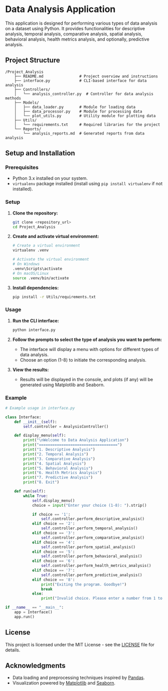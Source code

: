# Data Analysis Application

This application is designed for performing various types of data analysis on a dataset using Python. It provides functionalities for descriptive analysis, temporal analysis, comparative analysis, spatial analysis, behavioral analysis, health metrics analysis, and optionally, predictive analysis.

## Project Structure

```
/Project_Analysis
    ├── README.md                # Project overview and instructions
    ├── interface.py             # CLI-based interface for data analysis
    ├── Controllers/
    │   └── analysis_controller.py  # Controller for data analysis methods
    ├── Models/
    │   ├── data_loader.py       # Module for loading data
    │   ├── data_processor.py    # Module for processing data
    │   └── plot_utils.py        # Utility module for plotting data
    ├── Utils/
    │   └── requirements.txt     # Required libraries for the project
    └── Reports/
        └── analysis_reports.md  # Generated reports from data analysis
```

## Setup and Installation

### Prerequisites

- Python 3.x installed on your system.
- `virtualenv` package installed (install using `pip install virtualenv` if not installed).

### Setup

1. **Clone the repository:**

   ```bash
   git clone <repository_url>
   cd Project_Analysis
   ```

2. **Create and activate virtual environment:**

   ```bash
   # Create a virtual environment
   virtualenv .venv

   # Activate the virtual environment
   # On Windows
   .venv\Scripts\activate
   # On macOS/Linux
   source .venv/bin/activate
   ```

3. **Install dependencies:**

   ```bash
   pip install -r Utils/requirements.txt
   ```

### Usage

1. **Run the CLI interface:**

   ```bash
   python interface.py
   ```

2. **Follow the prompts to select the type of analysis you want to perform:**

   - The interface will display a menu with options for different types of data analysis.
   - Choose an option (1-8) to initiate the corresponding analysis.

3. **View the results:**

   - Results will be displayed in the console, and plots (if any) will be generated using Matplotlib and Seaborn.

### Example

```python
# Example usage in interface.py

class Interface:
    def __init__(self):
        self.controller = AnalysisController()

    def display_menu(self):
        print("\nWelcome to Data Analysis Application")
        print("===================================")
        print("1. Descriptive Analysis")
        print("2. Temporal Analysis")
        print("3. Comparative Analysis")
        print("4. Spatial Analysis")
        print("5. Behavioral Analysis")
        print("6. Health Metrics Analysis")
        print("7. Predictive Analysis")
        print("8. Exit")

    def run(self):
        while True:
            self.display_menu()
            choice = input("Enter your choice (1-8): ").strip()

            if choice == '1':
                self.controller.perform_descriptive_analysis()
            elif choice == '2':
                self.controller.perform_temporal_analysis()
            elif choice == '3':
                self.controller.perform_comparative_analysis()
            elif choice == '4':
                self.controller.perform_spatial_analysis()
            elif choice == '5':
                self.controller.perform_behavioral_analysis()
            elif choice == '6':
                self.controller.perform_health_metrics_analysis()
            elif choice == '7':
                self.controller.perform_predictive_analysis()
            elif choice == '8':
                print("Exiting the program. Goodbye!")
                break
            else:
                print("Invalid choice. Please enter a number from 1 to 8.")

if __name__ == "__main__":
    app = Interface()
    app.run()
```

## License

This project is licensed under the MIT License - see the [LICENSE](LICENSE) file for details.

## Acknowledgments

- Data loading and preprocessing techniques inspired by [Pandas](https://pandas.pydata.org/).
- Visualization powered by [Matplotlib](https://matplotlib.org/) and [Seaborn](https://seaborn.pydata.org/).
